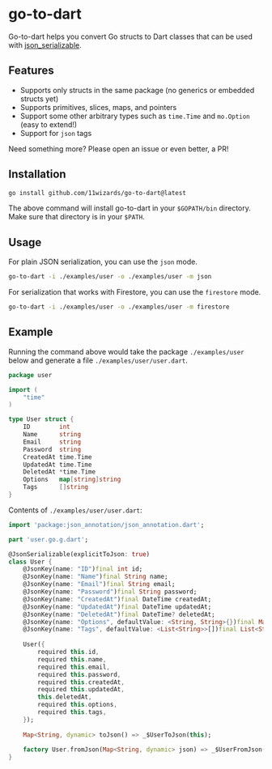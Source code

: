 # go-to-dart

Go-to-dart helps you convert Go structs to Dart classes that can be used with [json_serializable](https://pub.dev/packages/json_serializable).

## Features

- Supports only structs in the same package (no generics or embedded structs yet)
- Supports primitives, slices, maps, and pointers
- Support some other arbitrary types such as `time.Time` and `mo.Option` (easy to extend!)
- Support for `json` tags

Need something more? Please open an issue or even better, a PR!

## Installation

```bash
go install github.com/11wizards/go-to-dart@latest
```

The above command will install go-to-dart in your `$GOPATH/bin` directory. Make sure that directory is in your `$PATH`.

## Usage

For plain JSON serialization, you can use the `json` mode.
```bash
go-to-dart -i ./examples/user -o ./examples/user -m json
```

For serialization that works with Firestore, you can use the `firestore` mode.
```bash
go-to-dart -i ./examples/user -o ./examples/user -m firestore
```

## Example

Running the command above would take the package `./examples/user` below and generate a file `./examples/user/user.dart`.

```go
package user

import (
	"time"
)

type User struct {
	ID        int
	Name      string
	Email     string
	Password  string
	CreatedAt time.Time
	UpdatedAt time.Time
	DeletedAt *time.Time
	Options   map[string]string
	Tags      []string
}
```

Contents of `./examples/user/user.dart`:
```dart
import 'package:json_annotation/json_annotation.dart';

part 'user.go.g.dart';

@JsonSerializable(explicitToJson: true)
class User {
	@JsonKey(name: "ID")final int id;
	@JsonKey(name: "Name")final String name;
	@JsonKey(name: "Email")final String email;
	@JsonKey(name: "Password")final String password;
	@JsonKey(name: "CreatedAt")final DateTime createdAt;
	@JsonKey(name: "UpdatedAt")final DateTime updatedAt;
	@JsonKey(name: "DeletedAt")final DateTime? deletedAt;
	@JsonKey(name: "Options", defaultValue: <String, String>{})final Map<String, String> options;
	@JsonKey(name: "Tags", defaultValue: <List<String>>[])final List<String> tags;
	
	User({
		required this.id,
		required this.name,
		required this.email,
		required this.password,
		required this.createdAt,
		required this.updatedAt,
		this.deletedAt,
		required this.options,
		required this.tags,
	});
	
	Map<String, dynamic> toJson() => _$UserToJson(this);
	
	factory User.fromJson(Map<String, dynamic> json) => _$UserFromJson(json);
}
```
